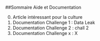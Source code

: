 ##Sommaire Aide et Documentation

0. Article intéressant pour la culture
1. Documentation Challenge 1 : Data Leak
2. Documentation Challenge 2 : chall 2
3. Documentation Challenge x : X
